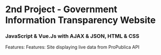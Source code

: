# 2nd Project - Government Information Transparency Website

### JavaScript & Vue.Js with AJAX & JSON, HTML & CSS 
Features: Features: Site displaying live data from ProPublica API
